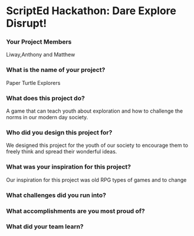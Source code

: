 # ScriptEd Hackathon: Dare Explore Disrupt!

### Your Project Members
Liway,Anthony and Matthew

### What is the name of your project?    
Paper Turtle Explorers
### What does this project do?
A game that can teach youth about exploration and how to challenge the norms in our modern day society.
### Who did you design this project for?
We designed this project for the youth of our society to encourage them to freely think and spread their wonderful ideas.
### What was your inspiration for this project?
Our inspiration for this project was old RPG types of games and to change
### What challenges did you run into?

### What accomplishments are you most proud of?

### What did your team learn?








